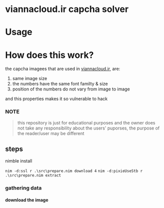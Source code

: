 # viannacloud.ir capcha solver

# Usage

# How does this work?
the capcha imagees that are used in  [viannacloud.ir](viannacloud.ir), are:
1. same image size
2. the numbers have the same font familty & size
3. position of the numbers do not vary from image to image

and this properties makes it so vulnerable to hack

### NOTE
> this repository is just for educational purposes and the owner does not take any responsibility about the users' puporses, the purpose of the reader/user may be different


## steps
nimble install

`nim -d:ssl r .\src\prepare.nim download 4`
`nim -d:pixieUseStb r .\src\prepare.nim extract`
 
### gathering data

#### download the image
